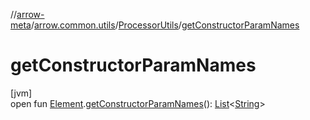 //[arrow-meta](../../../index.md)/[arrow.common.utils](../index.md)/[ProcessorUtils](index.md)/[getConstructorParamNames](get-constructor-param-names.md)

# getConstructorParamNames

[jvm]\
open fun [Element](https://docs.oracle.com/javase/8/docs/api/javax/lang/model/element/Element.html).[getConstructorParamNames](get-constructor-param-names.md)(): [List](https://kotlinlang.org/api/latest/jvm/stdlib/kotlin.collections/-list/index.html)&lt;[String](https://kotlinlang.org/api/latest/jvm/stdlib/kotlin/-string/index.html)&gt;
